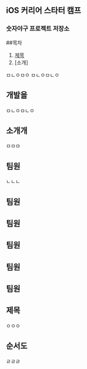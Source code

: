 ## iOS 커리어 스타터 캠프

### 숫자야구 프로젝트 저장소


##목차
1. [제목](#제목)
2. [소개]

ㅁㄴㅇㅁㅇ
ㅁㄴㅇㅁㄴㅇ

## 개발을

ㅁㄴㅇㅁㄴㅇ

## 소개개

ㅁㅁㅁ

## 팀원
ㄴㄴㄴ
## 팀원

## 팀원

## 팀원

## 팀원

## 팀원

## 제목
ㅇㅇㅇ

## 순서도
ㄹㄹㄹ
